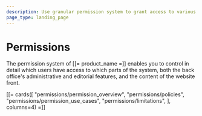 ```yaml
---
description: Use granular permission system to grant access to various parts of the system by using roles, policies, and limitations.
page_type: landing_page
---
```


# Permissions

The permission system of [[= product_name =]] enables you to control in detail which users have access to which parts of the system, both the back office's administrative and editorial features, and the content of the website front.

[[= cards([
    "permissions/permission_overview",
    "permissions/policies",
    "permissions/permission_use_cases",
    "permissions/limitations",
], columns=4) =]]

